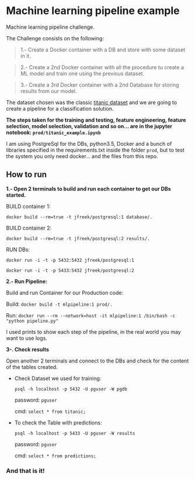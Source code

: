 # Machine learning pipeline example

Machine learning pipeline challenge.

The Challenge consists on the following:

> 1.- Create a Docker container with a DB and store with some dataset in it.

> 2.- Create a 2nd Docker container with all the procedure tu create a ML model and train one using the previous dataset.

> 3.- Create a 3rd Docker container with a 2nd Database for storing results from our model.

The dataset chosen was the classic [titanic dataset](https://www.kaggle.com/c/titanic/data) and we are going to create a pipeline for a classification solution.

**The steps taken for the training and testing, feature engineering, feature selection, model selection, validation and so on... are in the jupyter notebook: `prod/titanic_example.ipynb`**

I am using PostgreSql for the DBs, python3.5, Docker and a bunch of libraries specified in the requirements.txt inside the folder `prod`, but to test the system you only need docker... and the files from this repo.


## How to run

**1.- Open 2 terminals to build and run each container to get our DBs started.**

BUILD container 1:

`docker build --rm=true -t jfreek/postgresql:1 database/.`

BUILD container 2:

`docker build --rm=true -t jfreek/postgresql:2 results/.`

RUN DBs:

`docker run -i -t -p 5432:5432 jfreek/postgresql:1`

`docker run -i -t -p 5433:5432 jfreek/postgresql:2`


**2.- Run Pipeline:**

Build and run Container for our Production code:

Build:
`docker build -t mlpipeline:1 prod/.`

Run:
`docker run --rm --network=host -it mlpipeline:1 /bin/bash -c "python pipeline.py"`

I used prints to show each step of the pipeline, in the real world you may want to use logs.

**3-. Check results**

Open another 2 terminals and connect to the DBs and check for the content of the tables created.

* Check Dataset we used for training:

  `psql -h localhost -p 5432 -U pguser -W pgdb`

  password: `pguser`

  cmd:
  `select * from titanic;`

* To check the Table with predictions:

  `psql -h localhost -p 5433 -U pguser -W results`

  password: `pguser`

  cmd:
  `select * from predictions;`

### And that is it!
